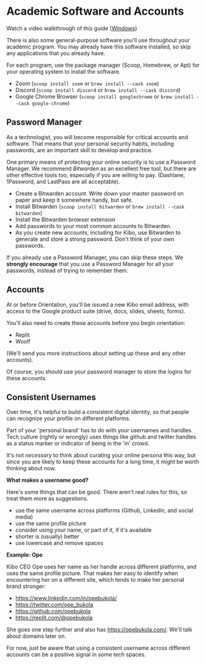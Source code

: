 # Academic Software and Accounts

Watch a video walkthrough of this guide ([Windows](https://www.loom.com/share/6eee1778693e4e4bb3b8ed377ebd5755))

There is also some general-purpose software you'll use throughout your academic
program. You may already have this software installed, so skip any applications
that you already have.

For each program, use the package manager (Scoop,
Homebrew, or Apt) for your operating system to install the software.

- Zoom (`scoop install zoom` or `brew install --cask zoom`)
- Discord (`scoop install discord` or `brew install --cask discord`)
- Google Chrome Browser (`scoop install googlechrome` or `brew install --cask google-chrome`)

## Password Manager

As a technologist, you will become responsible for critical accounts and software. That means that your personal security habits, including passwords, are an important skill to develop and practice.

One primary means of protecting your online security is to use a Password Manager. We recommend _Bitwarden_ as an excellent free tool, but there are other effective tools too, especially if you are willing to pay. (Dashlane, 1Password, and LastPass are all acceptable).

* Create a Bitwarden account. Write down your master password on paper and keep it somewhere handy, but safe.
* Install Bitwarden (`scoop install bitwarden` or `brew install --cask bitwarden`)
* Install the Bitwarden browser extension
* Add passwords to your most common accounts to Bitwarden.
* As you create new accounts, including for Kibo, use Bitwarden to generate and store a strong password. Don't think of your own passwords.

If you already use a Password Manager, you can skip these steps. We **strongly encourage** that you use a Password Manager for all your passwords, instead of trying to remember them.

## Accounts

At or before Orientation, you'll be issued a new Kibo email address, with access
to the Google product suite (drive, docs, slides, sheets, forms).

You'll also need to create these accounts before you begin orientation:

- Replit
- Woolf

(We'll send you more instructions about setting up these and any other accounts).

Of course, you should use your password manager to store the logins for these accounts.

## Consistent Usernames

Over time, it's helpful to build a consistent digital identity, so that people
can recognize your profile on different platforms.

Part of your 'personal brand' has to do with your usernames and handles. Tech
culture (rightly or wrongly) uses things like github and twitter handles as a 
status marker or indicator of being in the 'in' crowd.

It's not _necessary_ to think about curating your online persona this way, but
since you are likely to keep these accounts for a long time, it might be worth
thinking about now.

**What makes a username good?**

Here's some things that can be good. There aren't real rules for this, so treat
them more as suggestions.

- use the same username across platforms (Github, Linkedin, and social media)
- use the same profile picture
- consider using your name, or part of it, if it's available
- shorter is (usually) better
- use lowercase and remove spaces

**Example: Ope**

Kibo CEO Ope uses her name as her handle across different platforms, and uses
the same profile picture. That makes her easy to identify when encountering her
on a different site, which tends to make her personal brand stronger:

- https://www.linkedin.com/in/opebukola/
- https://twitter.com/ope_bukola
- https://github.com/opebukola
- https://replit.com/@opebukola

She goes one step further and also has https://opebukola.com/. We'll talk about domains later on. 

For now, just be aware that using a consistent username across different
accounts can be a positive signal in some tech spaces.
